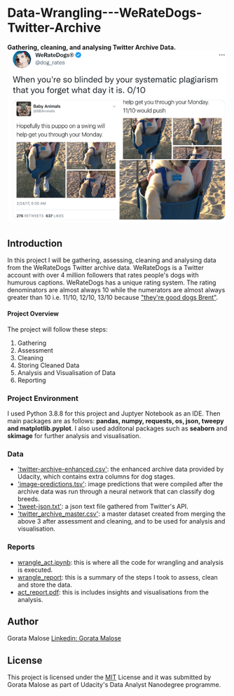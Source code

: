 # Data-Wrangling---WeRateDogs-Twitter-Archive

**Gathering, cleaning, and analysing Twitter Archive Data.**
<br>
![Screenshot](images/screenshot.PNG)

## Introduction
In this project I will be gathering, assessing, cleaning and analysing data from the WeRateDogs Twitter archive data. WeRateDogs is a Twitter account with over 4 million followers that rates people's dogs with humurous captions. WeRateDogs has a unique rating system. The rating denominators are almost always 10 while the numerators are almost always greater than 10 i.e. 11/10, 12/10, 13/10 because ["they're good dogs Brent"](https://knowyourmeme.com/memes/theyre-good-dogs-brent). 

#### Project Overview
The project will follow these steps:
1. Gathering
2. Assessment
3. Cleaning 
4. Storing Cleaned Data
5. Analysis and Visualisation of Data
6. Reporting

### Project Environment

I used Python 3.8.8 for this project and Juptyer Notebook as an IDE. Then main packages are as follows: **pandas, numpy, requests, os, json, tweepy and matplotlib.pyplot**. I also used additonal packages such as **seaborn** and **skimage** for further analysis and visualisation. 
   

### Data
* ['twitter-archive-enhanced.csv'](twitter-archive-enhanced.csv): the enhanced archive data provided by Udacity, which contains extra columns for dog stages.
* ['image-predictions.tsv'](image-predictions.tsv): image predictions that were compiled after the archive data was run through a neural network that can classify dog breeds.
* ['tweet-json.txt'](tweet-json.txt): a json text file gathered from Twitter's API.
* ['twitter_archive_master.csv'](twitter_archive_master.csv): a master dataset created from merging the above 3 after assessment and cleaning, and to be used for analysis and visualisation.

### Reports

* [wrangle_act.ipynb](wrangle_act.ipynb): this is where all the code for wrangling and analysis is executed.
* [wrangle_report](wrangle_report.pdf): this is a summary of the steps I took to assess, clean and store the data.
* [act_report.pdf](act_report.pdf): this is includes insights and visualisations from the analysis.

## Author

Gorata Malose
[Linkedin: Gorata Malose](https://www.linkedin.com/in/gorata-bridget-malose/)


## License

This project is licensed under the [MIT](MIT-LICENSE.txt) License and it was submitted by Gorata Malose as part of Udacity's Data Analyst Nanodegree programme.
